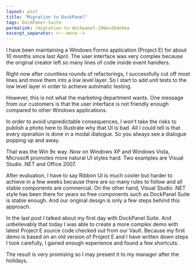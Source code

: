 ```yaml
---
layout: post
title: "Migration to DockPanel"
tags: DockPanel-Suite
permalink: /migration-to-dockpanel-296ecd64e9ea
excerpt_separator: <!--more-->
---
```

I have been maintaining a Windows Forms application (Project E) for about 10 months since last April. The user interface was very complex because the original creator left so many lines of code inside event handlers.

Right now after countless rounds of refactorings, I successfully cut off most lines and move them into a low level layer. So I start to add unit tests to the low level layer in order to achieve automatic testing.
<!--more-->

However, this is not what the marketing department wants. One message from our customers is that the user interface is not friendly enough compared to other Windows applications.

In order to avoid unpredictable consequences, I won’t take the risks to publish a photo here to illustrate why that UI is bad. All I could tell is that every operation is done in a modal dialogue. So you always see a dialogue popping up and away.

That was the Win 9x way. Now on Windows XP and Windows Vista, Microsoft promotes more natural UI styles hard. Two examples are Visual Studio .NET and Office 2007.

After evaluation, I have to say Ribbon UI is much cooler but harder to achieve in a few weeks because there are so many rules to follow and all stable components are commercial. On the other hand, Visual Studio .NET style has been there for years so free components such as DockPanel Suite is stable enough. And our original design is only a few steps behind this approach.

In the last post I talked about my first day with DockPanel Suite. And unbelievably that today I was able to create a more complex demo with latest Project E source code checked out from our Vault. Because my first demo is based on an old version of Project E and I have written down steps I took carefully, I gained enough experience and found a few shortcuts.

The result is very promising so I may present it to my manager after the holidays.

